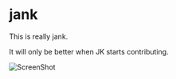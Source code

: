 jank
====

This is really jank.

It will only be better when JK starts contributing.

![ScreenShot](http://seinfeld-fan.net/pictures/kramer/kramer032.jpg)
